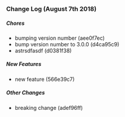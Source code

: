 ### Change Log (August 7th 2018)

##### Chores

*  bumping version number (aee0f7ec)
*  bump version number to 3.0.0 (d4ca95c9)
*  astrsdfasdf (d0381f38)

##### New Features

*  new feature (566e39c7)

##### Other Changes

*  breaking change (adef96ff)

